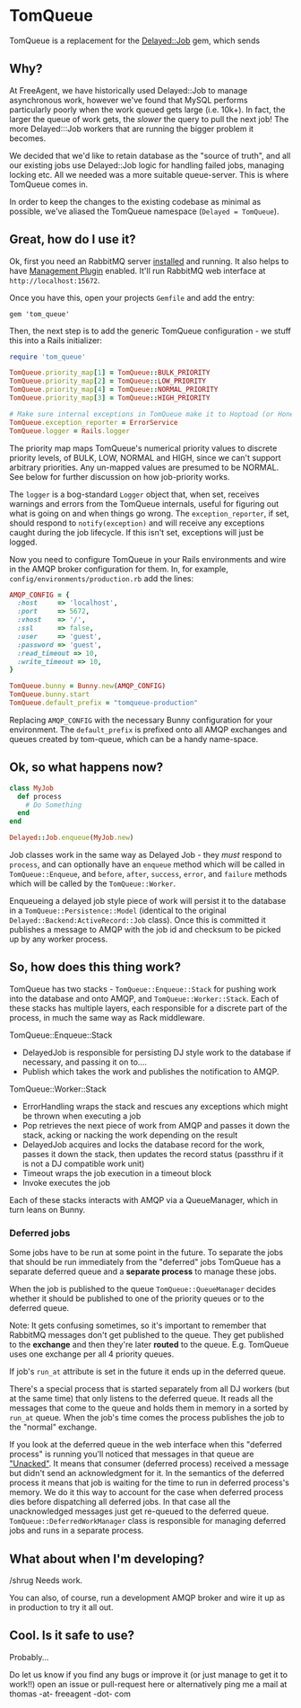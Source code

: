 TomQueue
=========

TomQueue is a replacement for the [Delayed::Job](https://github.com/collectiveidea/delayed_job) gem, which sends

Why?
----

At FreeAgent, we have historically used Delayed::Job to manage asynchronous work, however we've found that MySQL performs particularly poorly when the work queued gets large (i.e. 10k+). In fact, the larger the queue of work gets, the *slower* the query to pull the next job! The more Delayed:::Job workers that are running the bigger problem it becomes.

We decided that we'd like to retain database as the "source of truth", and all our existing jobs use Delayed::Job logic for handling failed jobs, managing locking etc. All we needed was a more suitable queue-server. This is where TomQueue comes in.

In order to keep the changes to the existing codebase as minimal as possible, we've aliased the TomQueue namespace (`Delayed = TomQueue`).

Great, how do I use it?
-----------------------

Ok, first you need an RabbitMQ server [installed](https://www.rabbitmq.com/download.html) and running. It also helps to have [Management Plugin](https://www.rabbitmq.com/management.html) enabled. It'll run RabbitMQ web interface at `http://localhost:15672`.

Once you have this, open your projects `Gemfile` and add the entry:

    gem 'tom_queue'

Then, the next step is to add the generic TomQueue configuration - we stuff this into a Rails initializer:

``` ruby
require 'tom_queue'

TomQueue.priority_map[1] = TomQueue::BULK_PRIORITY
TomQueue.priority_map[2] = TomQueue::LOW_PRIORITY
TomQueue.priority_map[4] = TomQueue::NORMAL_PRIORITY
TomQueue.priority_map[3] = TomQueue::HIGH_PRIORITY

# Make sure internal exceptions in TomQueue make it to Hoptoad (or Honeybadger or whatever)!
TomQueue.exception_reporter = ErrorService
TomQueue.logger = Rails.logger
```

The priority map maps TomQueue's numerical priority values to discrete priority levels, of BULK, LOW, NORMAL and HIGH, since we can't support arbitrary priorities. Any un-mapped values are presumed to be NORMAL. See below for further discussion on how job-priority works.

The `logger` is a bog-standard `Logger` object that, when set, receives warnings and errors from the TomQueue internals, useful for figuring out what is going on and when things go wrong. The `exception_reporter`, if set, should respond to `notify(exception)` and will receive any exceptions caught during the job lifecycle. If this isn't set, exceptions will just be logged.

Now you need to configure TomQueue in your Rails environments and wire in the AMQP broker configuration for them. In, for example, `config/environments/production.rb` add the lines:

```ruby
AMQP_CONFIG = {
  :host     => 'localhost',
  :port     => 5672,
  :vhost    => '/',
  :ssl      => false,
  :user     => 'guest',
  :password => 'guest',
  :read_timeout => 10,
  :write_timeout => 10,
}

TomQueue.bunny = Bunny.new(AMQP_CONFIG)
TomQueue.bunny.start
TomQueue.default_prefix = "tomqueue-production"
```

Replacing `AMQP_CONFIG` with the necessary Bunny configuration for your environment. The `default_prefix` is prefixed onto all AMQP exchanges and queues created by tom-queue, which can be a handy name-space.

Ok, so what happens now?
------------------------

```ruby
class MyJob
  def process
    # Do Something
  end
end

Delayed::Job.enqueue(MyJob.new)
```

Job classes work in the same way as Delayed Job - they _must_ respond to `process`, and can optionally have an `enqueue` method which will be called in `TomQueue::Enqueue`, and `before`, `after`, `success`, `error`, and `failure` methods which will be called by the `TomQueue::Worker`.

Enqueueing a delayed job style piece of work will persist it to the database in a `TomQueue::Persistence::Model` (identical to the original `Delayed::Backend:ActiveRecord::Job` class). Once this is committed it publishes a message to AMQP with the job id and checksum to be picked up by any worker process.

So, how does this thing work?
-----------------------------

TomQueue has two stacks - `TomQueue::Enqueue::Stack` for pushing work into the database and onto AMQP, and `TomQueue::Worker::Stack`. Each of these stacks has multiple layers, each responsible for a discrete part of the process, in much the same way as Rack middleware.

TomQueue::Enqueue::Stack
* DelayedJob is responsible for persisting DJ style work to the database if necessary, and passing it on to....
* Publish which takes the work and publishes the notification to AMQP.

TomQueue::Worker::Stack
* ErrorHandling wraps the stack and rescues any exceptions which might be thrown when executing a job
* Pop retrieves the next piece of work from AMQP and passes it down the stack, acking or nacking the work depending on the result
* DelayedJob acquires and locks the database record for the work, passes it down the stack, then updates the record status (passthru if it is not a DJ compatible work unit)
* Timeout wraps the job execution in a timeout block
* Invoke executes the job

Each of these stacks interacts with AMQP via a QueueManager, which in turn leans on Bunny.

### Deferred jobs

Some jobs have to be run at some point in the future. To separate the jobs that should be run immediately from the "deferred" jobs TomQueue has a separate deferred queue and a **separate process** to manage these jobs.

When the job is published to the queue `TomQueue::QueueManager` decides whether it should be published to one of the priority queues or to the deferred queue.

Note: It gets confusing sometimes, so it's important to remember that RabbitMQ messages don't get published to the queue. They get published to the **exchange** and then they're later **routed** to the queue. E.g. TomQueue uses one exchange per all 4 priority queues.

If job's `run_at` attribute is set in the future it ends up in the deferred queue.

There's a special process that is started separately from all DJ workers (but at the same time) that only listens to the deferred queue. It reads all the messages that come to the queue and holds them in memory in a sorted by `run_at` queue. When the job's time comes the process publishes the job to the "normal" exchange.

If you look at the deferred queue in the web interface when this "deferred process" is running you'll noticed that messages in that queue are ["Unacked"](https://www.rabbitmq.com/reliability.html). It means that consumer (deferred process) received a message but didn't send an acknowledgment for it. In the semantics of the deferred process it means that job is waiting for the time to run in deferred process's memory. We do it this way to account for the case when deferred process dies before dispatching all deferred jobs. In that case all the unacknowledged messages just get re-queued to the deferred queue. `TomQueue::DeferredWorkManager` class is responsible for managing deferred jobs and runs in a separate process.

What about when I'm developing?
-------------------------------

/shrug Needs work.

You can also, of course, run a development AMQP broker and wire it up as in production to try it all out.

Cool. Is it safe to use?
------------------------

Probably...

Do let us know if you find any bugs or improve it (or just manage to get it to work!!) open an issue or pull-request here or alternatively ping me a mail at thomas -at- freeagent -dot- com
